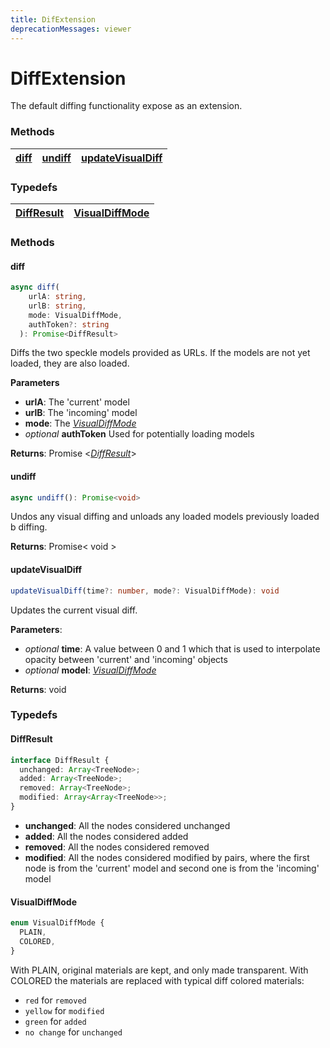 ```yaml
---
title: DifExtension
deprecationMessages: viewer
---
```


<Banner />

# DiffExtension

The default diffing functionality expose as an extension.

### <h3>Methods</h3>

| [diff](/viewer/diff-extension-api.md#diff) | [undiff](/viewer/diff-extension-api.md#undiff) | [updateVisualDiff](/viewer/diff-extension-api.md#updatevisualdiff) |
| ------------------------------------------ | ---------------------------------------------- | ------------------------------------------------------------------ |

### <h3>Typedefs</h3>

| [DiffResult](/viewer/diff-extension-api.md#diffresult) | [VisualDiffMode](/viewer/diff-extension-api.md#visualdiffmode) |
| ------------------------------------------------------ | -------------------------------------------------------------- |

### <h3>Methods</h3>

#### <b>diff</b>

```ts
async diff(
    urlA: string,
    urlB: string,
    mode: VisualDiffMode,
    authToken?: string
  ): Promise<DiffResult>
```

Diffs the two speckle models provided as URLs. If the models are not yet loaded, they are also loaded.

**Parameters**

- **urlA**: The 'current' model
- **urlB**: The 'incoming' model
- **mode**: The [_VisualDiffMode_](/viewer/diff-extension-api.md#visualdiffmode)
- _optional_ **authToken** Used for potentially loading models

**Returns**: Promise <[_DiffResult_](/viewer/diff-extension-api.md#diffresult)>

#### <b>undiff</b>

```ts
async undiff(): Promise<void>
```

Undos any visual diffing and unloads any loaded models previously loaded b diffing.

**Returns**: Promise< void >

#### <b>updateVisualDiff</b>

```ts
updateVisualDiff(time?: number, mode?: VisualDiffMode): void
```

Updates the current visual diff.

**Parameters**:

- _optional_ **time**: A value between 0 and 1 which that is used to interpolate opacity between 'current' and 'incoming' objects
- _optional_ **model**: [_VisualDiffMode_](/viewer/diff-extension-api.md#visualdiffmode)

**Returns**: void

### <h3>Typedefs</h3>

#### <b>DiffResult</b>

```ts
interface DiffResult {
  unchanged: Array<TreeNode>;
  added: Array<TreeNode>;
  removed: Array<TreeNode>;
  modified: Array<Array<TreeNode>>;
}
```

- **unchanged**: All the nodes considered unchanged
- **added**: All the nodes considered added
- **removed**: All the nodes considered removed
- **modified**: All the nodes considered modified by pairs, where the first node is from the 'current' model and second one is from the 'incoming' model

#### <b>VisualDiffMode</b>

```ts
enum VisualDiffMode {
  PLAIN,
  COLORED,
}
```

With PLAIN, original materials are kept, and only made transparent. With COLORED the materials are replaced with typical diff colored materials:

- `red` for `removed`
- `yellow` for `modified`
- `green` for `added`
- `no change` for `unchanged`
